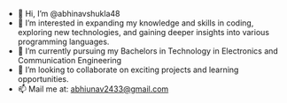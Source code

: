 - 👋 Hi, I’m @abhinavshukla48
- 👀 I’m interested in expanding my knowledge and skills in coding, exploring new technologies, and gaining deeper insights into various programming languages.
- 🌱 I’m currently pursuing my Bachelors in Technology in Electronics and Communication Engineering
- 💞️ I’m looking to collaborate on exciting projects and learning opportunities.
- 📫 Mail me at: abhiunav2433@gmail.com

<!---
abhinavshukla48/abhinavshukla48 is a ✨ special ✨ repository because its `README.md` (this file) appears on your GitHub profile.
You can click the Preview link to take a look at your changes.
--->
